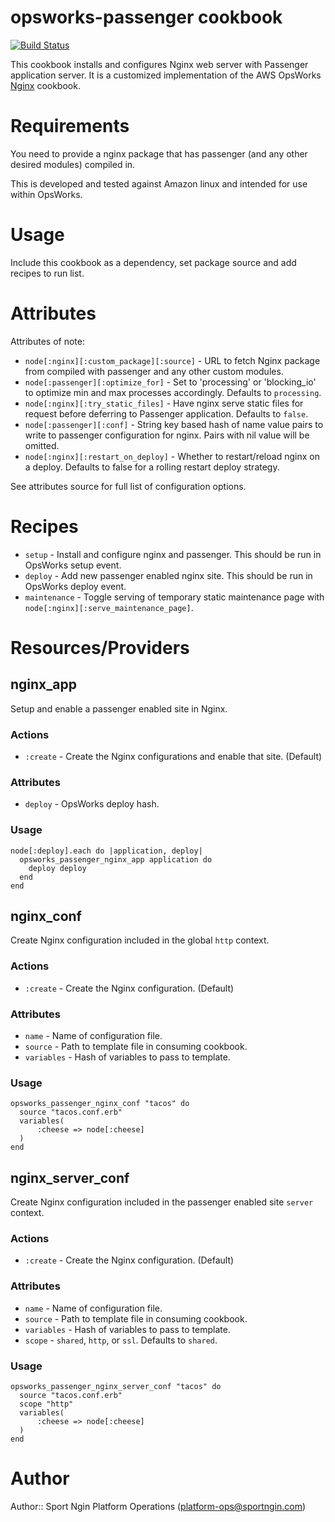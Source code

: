 # opsworks-passenger cookbook

[![Build Status](https://travis-ci.org/sportngin-cookbooks/opsworks-passenger.svg?branch=master)](https://travis-ci.org/sportngin-cookbooks/opsworks-passenger)

This cookbook installs and configures Nginx web server with Passenger application server.
It is a customized implementation of the AWS OpsWorks [Nginx](https://github.com/aws/opsworks-cookbooks/tree/release-chef-11.4/nginx) cookbook.

# Requirements

You need to provide a nginx package that has passenger (and any other desired modules) compiled in.

This is developed and tested against Amazon linux and intended for use within OpsWorks.

# Usage

Include this cookbook as a dependency, set package source and add recipes to run list.

# Attributes

Attributes of note:
- `node[:nginx][:custom_package][:source]` - URL to fetch Nginx package from compiled with passenger and any other custom modules.
- `node[:passenger][:optimize_for]` - Set to 'processing' or 'blocking_io' to optimize min and max processes accordingly. Defaults to `processing`.
- `node[:nginx][:try_static_files]` - Have nginx serve static files for request before deferring to Passenger application. Defaults to `false`.
- `node[:passenger][:conf]` - String key based hash of name value pairs to write to passenger configuration for nginx. Pairs with nil value will be omitted.
- `node[:nginx][:restart_on_deploy]` - Whether to restart/reload nginx on a deploy.  Defaults to false for a rolling restart deploy strategy.

See attributes source for full list of configuration options.

# Recipes

- `setup` - Install and configure nginx and passenger. This should be run in OpsWorks setup event.
- `deploy` - Add new passenger enabled nginx site. This should be run in OpsWorks deploy event.
- `maintenance` - Toggle serving of temporary static maintenance page with `node[:nginx][:serve_maintenance_page]`.

# Resources/Providers

## nginx_app 

Setup and enable a passenger enabled site in Nginx.

### Actions

- `:create` - Create the Nginx configurations and enable that site. (Default)

### Attributes

- `deploy` - OpsWorks deploy hash. 

### Usage

```
node[:deploy].each do |application, deploy|
  opsworks_passenger_nginx_app application do
    deploy deploy
  end
end
```

## nginx_conf

Create Nginx configuration included in the global `http` context.

### Actions

- `:create` - Create the Nginx configuration. (Default)

### Attributes

- `name` - Name of configuration file.
- `source` - Path to template file in consuming cookbook.
- `variables` - Hash of variables to pass to template.

### Usage

```
opsworks_passenger_nginx_conf "tacos" do
  source "tacos.conf.erb"
  variables(
      :cheese => node[:cheese]
  )
end
```

## nginx_server_conf

Create Nginx configuration included in the passenger enabled site `server` context.

### Actions

- `:create` - Create the Nginx configuration. (Default)

### Attributes

- `name` - Name of configuration file.
- `source` - Path to template file in consuming cookbook.
- `variables` - Hash of variables to pass to template.
- `scope` - `shared`, `http`, or `ssl`. Defaults to `shared`.

### Usage

```
opsworks_passenger_nginx_server_conf "tacos" do
  source "tacos.conf.erb"
  scope "http"
  variables(
      :cheese => node[:cheese]
  )
end
```

# Author

Author:: Sport Ngin Platform Operations (<platform-ops@sportngin.com>)
